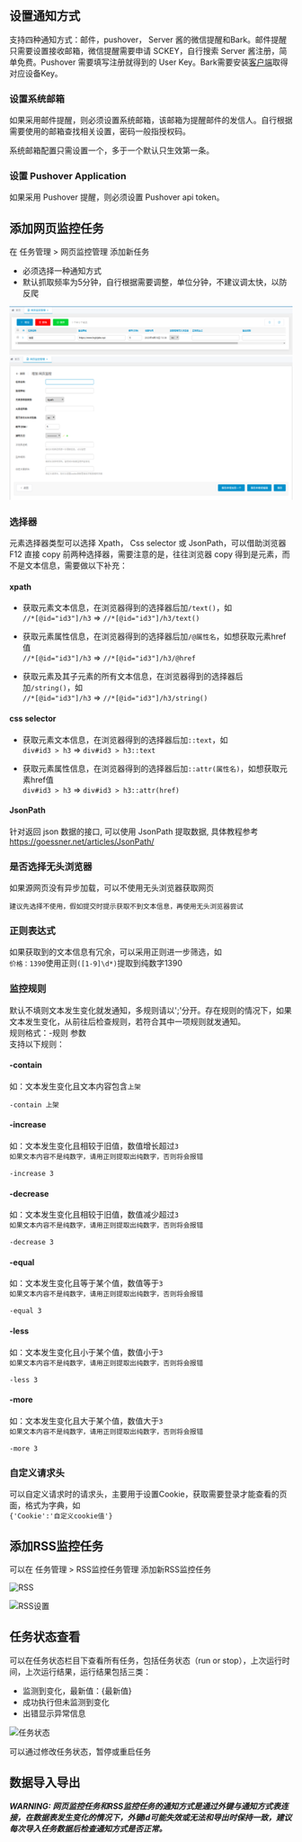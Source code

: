 ## 设置通知方式  
支持四种通知方式：邮件，pushover， Server 酱的微信提醒和Bark。邮件提醒只需要设置接收邮箱，微信提醒需要申请 SCKEY，自行搜索 Server 酱注册，简单免费。Pushover 需要填写注册就得到的 User Key。Bark需要安装[客户端](https://github.com/Finb/Bark)取得对应设备Key。  

### 设置系统邮箱
如果采用邮件提醒，则必须设置系统邮箱，该邮箱为提醒邮件的发信人。自行根据需要使用的邮箱查找相关设置，密码一般指授权码。

系统邮箱配置只需设置一个，多于一个默认只生效第一条。

### 设置 Pushover Application
如果采用 Pushover 提醒，则必须设置 Pushover api token。

## 添加网页监控任务
在 任务管理 > 网页监控管理 添加新任务  

* 必须选择一种通知方式  
* 默认抓取频率为5分钟，自行根据需要调整，单位分钟，不建议调太快，以防反爬  

![任务管理](./fig/task_manage.png)  
![添加任务](./fig/task_setting.png)  

### 选择器
元素选择器类型可以选择 Xpath， Css selector 或 JsonPath，可以借助浏览器 F12 直接 copy 前两种选择器，需要注意的是，往往浏览器 copy 得到是元素，而不是文本信息，需要做以下补充：  

#### xpath
* 获取元素文本信息，在浏览器得到的选择器后加```/text()```，如  
```//*[@id="id3"]/h3``` => ```//*[@id="id3"]/h3/text()```

* 获取元素属性信息，在浏览器得到的选择器后加```/@属性名```，如想获取元素href值  
```//*[@id="id3"]/h3``` => ```//*[@id="id3"]/h3/@href```

* 获取元素及其子元素的所有文本信息，在浏览器得到的选择器后加```/string()```，如  
```//*[@id="id3"]/h3``` => ```//*[@id="id3"]/h3/string()```

#### css selector
* 获取元素文本信息，在浏览器得到的选择器后加```::text```，如  
```div#id3 > h3``` => ```div#id3 > h3::text```

* 获取元素属性信息，在浏览器得到的选择器后加```::attr(属性名)```，如想获取元素href值  
```div#id3 > h3``` => ```div#id3 > h3::attr(href)```

#### JsonPath
针对返回 json 数据的接口, 可以使用 JsonPath 提取数据, 具体教程参考 https://goessner.net/articles/JsonPath/

### 是否选择无头浏览器
如果源网页没有异步加载，可以不使用无头浏览器获取网页
```
建议先选择不使用，假如提交时提示获取不到文本信息，再使用无头浏览器尝试
```

### 正则表达式
如果获取到的文本信息有冗余，可以采用正则进一步筛选，如  
```价格：1390```使用正则```([1-9]\d*)```提取到纯数字1390

### 监控规则
默认不填则文本发生变化就发通知，多规则请以';'分开。存在规则的情况下，如果文本发生变化，从前往后检查规则，若符合其中一项规则就发通知。  
规则格式：-规则 参数  
支持以下规则：

#### -contain
如：文本发生变化且文本内容包含```上架```
```
-contain 上架
```

#### -increase
如：文本发生变化且相较于旧值，数值增长超过```3```  
```如果文本内容不是纯数字，请用正则提取出纯数字，否则将会报错```
```
-increase 3
```

#### -decrease
如：文本发生变化且相较于旧值，数值减少超过```3```  
```如果文本内容不是纯数字，请用正则提取出纯数字，否则将会报错```
```
-decrease 3
```

#### -equal
如：文本发生变化且等于某个值，数值等于```3```  
```如果文本内容不是纯数字，请用正则提取出纯数字，否则将会报错```
```
-equal 3
```

#### -less
如：文本发生变化且小于某个值，数值小于```3```  
```如果文本内容不是纯数字，请用正则提取出纯数字，否则将会报错```
```
-less 3
```

#### -more
如：文本发生变化且大于某个值，数值大于```3```  
```如果文本内容不是纯数字，请用正则提取出纯数字，否则将会报错```
```
-more 3
```

### 自定义请求头
可以自定义请求时的请求头，主要用于设置Cookie，获取需要登录才能查看的页面，格式为字典，如  
```{'Cookie':'自定义cookie值'}```

## 添加RSS监控任务
可以在 任务管理 > RSS监控任务管理 添加新RSS监控任务  

![RSS](./fig/rss.png)    

![RSS设置](./fig/rss_setting.png)

## 任务状态查看
可以在任务状态栏目下查看所有任务，包括任务状态（run or stop），上次运行时间，上次运行结果，运行结果包括三类：  

* 监测到变化，最新值：{最新值}  
* 成功执行但未监测到变化  
* 出错显示异常信息  

![任务状态](./fig/status.png)  

可以通过修改任务状态，暂停或重启任务  

## 数据导入导出
***WARNING: 网页监控任务和RSS监控任务的通知方式是通过外键与通知方式表连接，在数据表发生变化的情况下，外键id可能失效或无法和导出时保持一致，建议每次导入任务数据后检查通知方式是否正常。***